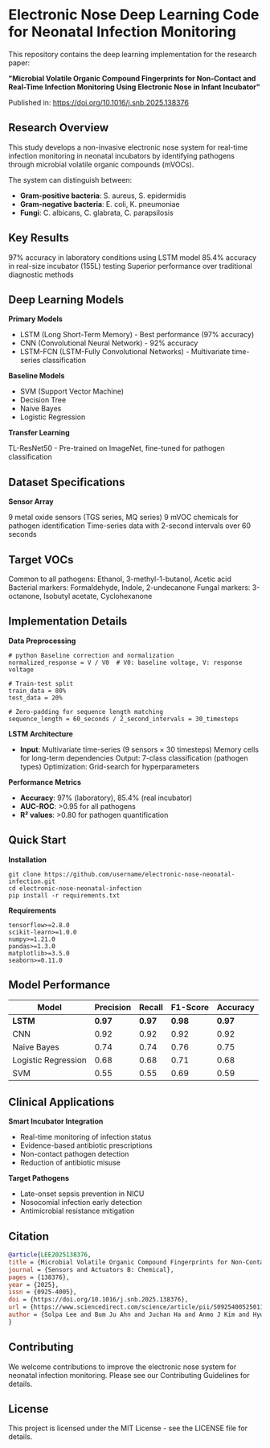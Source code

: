# Electronic Nose Deep Learning Code for Neonatal Infection Monitoring

This repository contains the deep learning implementation for the research paper:

**"Microbial Volatile Organic Compound Fingerprints for Non-Contact and Real-Time Infection Monitoring Using Electronic Nose in Infant Incubator"**

Published in: https://doi.org/10.1016/j.snb.2025.138376


## Research Overview
This study develops a non-invasive electronic nose system for real-time infection monitoring in neonatal incubators by identifying pathogens through microbial volatile organic compounds (mVOCs). 

The system can distinguish between:

- **Gram-positive bacteria**: S. aureus, S. epidermidis
- **Gram-negative bacteria**: E. coli, K. pneumoniae
- **Fungi**: C. albicans, C. glabrata, C. parapsilosis

## Key Results

97% accuracy in laboratory conditions using LSTM model
85.4% accuracy in real-size incubator (155L) testing
Superior performance over traditional diagnostic methods

## Deep Learning Models
**Primary Models**

- LSTM (Long Short-Term Memory) - Best performance (97% accuracy)
- CNN (Convolutional Neural Network) - 92% accuracy
- LSTM-FCN (LSTM-Fully Convolutional Networks) - Multivariate time-series classification

**Baseline Models**

- SVM (Support Vector Machine)
- Decision Tree
- Naive Bayes
- Logistic Regression

**Transfer Learning**

TL-ResNet50 - Pre-trained on ImageNet, fine-tuned for pathogen classification

## Dataset Specifications
**Sensor Array**

9 metal oxide sensors (TGS series, MQ series)
9 mVOC chemicals for pathogen identification
Time-series data with 2-second intervals over 60 seconds

## Target VOCs

Common to all pathogens: Ethanol, 3-methyl-1-butanol, Acetic acid
Bacterial markers: Formaldehyde, Indole, 2-undecanone
Fungal markers: 3-octanone, Isobutyl acetate, Cyclohexanone

## Implementation Details
**Data Preprocessing**
```
# python Baseline correction and normalization
normalized_response = V / V0  # V0: baseline voltage, V: response voltage

# Train-test split
train_data = 80%
test_data = 20%

# Zero-padding for sequence length matching
sequence_length = 60_seconds / 2_second_intervals = 30_timesteps
```

**LSTM Architecture**
- **Input**: Multivariate time-series (9 sensors × 30 timesteps)
Memory cells for long-term dependencies
Output: 7-class classification (pathogen types)
Optimization: Grid-search for hyperparameters

**Performance Metrics**

- **Accuracy**: 97% (laboratory), 85.4% (real incubator)
- **AUC-ROC**: >0.95 for all pathogens
- **R² values**: >0.80 for pathogen quantification

## Quick Start
**Installation**
```
git clone https://github.com/username/electronic-nose-neonatal-infection.git
cd electronic-nose-neonatal-infection
pip install -r requirements.txt
```

**Requirements**
```
tensorflow>=2.8.0
scikit-learn>=1.0.0
numpy>=1.21.0
pandas>=1.3.0
matplotlib>=3.5.0
seaborn>=0.11.0
```

## Model Performance
| Model | Precision | Recall | F1-Score | Accuracy |
|-------|-----------|--------|----------|----------|
| **LSTM** | **0.97** | **0.97** | **0.98** | **0.97** |
| CNN | 0.92 | 0.92 | 0.92 | 0.92 |
| Naive Bayes | 0.74 | 0.74 | 0.76 | 0.75 |
| Logistic Regression | 0.68 | 0.68 | 0.71 | 0.68 |
| SVM | 0.55 | 0.55 | 0.69 | 0.59 |

## Clinical Applications
**Smart Incubator Integration**
- Real-time monitoring of infection status
- Evidence-based antibiotic prescriptions
- Non-contact pathogen detection
- Reduction of antibiotic misuse

**Target Pathogens**
- Late-onset sepsis prevention in NICU
- Nosocomial infection early detection
- Antimicrobial resistance mitigation

## Citation
```bibtex
@article{LEE2025138376,
title = {Microbial Volatile Organic Compound Fingerprints for Non-Contact and Real-Time Infection Monitoring Using Electronic Nose in Infant Incubator},
journal = {Sensors and Actuators B: Chemical},
pages = {138376},
year = {2025},
issn = {0925-4005},
doi = {https://doi.org/10.1016/j.snb.2025.138376},
url = {https://www.sciencedirect.com/science/article/pii/S0925400525011529},
author = {Solpa Lee and Bum Ju Ahn and Juchan Ha and Anmo J Kim and Hyun‑Kyung Park and Yongwoo Jang}
}
```

## Contributing
We welcome contributions to improve the electronic nose system for neonatal infection monitoring. Please see our Contributing Guidelines for details.

## License
This project is licensed under the MIT License - see the LICENSE file for details.
